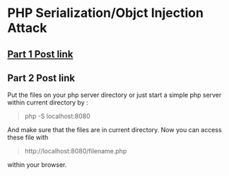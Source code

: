 # PHP Serialization/Objct Injection Attack


## [Part 1 Post link](http://www.sec-art.net/2019/01/php-serialization-object-injection.html) 
## Part 2 Post link 

Put the files on your php server directory or just start a simple php server within current directory by :

> php -S localhost:8080

And make sure that the files are in current directory. Now you can access these file with 

> http://localhost:8080/filename.php

within your browser.
